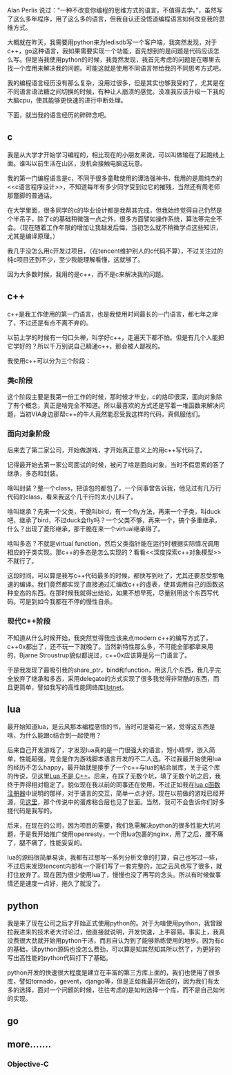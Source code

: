 Alan Perlis 说过：“一种不改变你编程的思维方式的语言，不值得去学。”，虽然写了这么多年程序，用了这么多的语言，但我自认还没悟道编程语言如何改变我的思维方式。

大概就在昨天，我需要用python来为ledisdb写一个客户端，我突然发现，对于c++，go这种语言，我如果需要实现一个功能，首先想到的是问题是代码应该怎么写。但是当我使用python的时候，我竟然发现，我首先考虑的问题是在哪里去找一个库用来解决我的问题。可能这就是使用不同语言带给我的不同思考方式吧。

我的编程语言经历没有那么复杂，没用过很多，但是其实也够我受的了，尤其是在不同语言语法糖之间切换的时候，有种让人崩溃的感觉。没准我应该升级一下我的大脑cpu，使其能够更快速的进行中断处理。

下面，就当我的语言经历的碎碎念吧。

## c

我是从大学才开始学习编程的，相比现在的小朋友来说，可以叫做输在了起跑线上面。谁叫以前生活在山区，没机会接触电脑这玩意。

我的第一门编程语言是c，不同于很多童鞋使用的谭浩强神书，我用的是周纯杰的<<c语言程序设计>>，不知道每年有多少同学受到过它的摧残，当然还有周老师那蹩脚的普通话。

在大学里面，很多同学的c的毕业设计都是我帮其完成，但我始终觉得自己仍然是个半吊子，除了c的基础稍微强一点之外，很多方面譬如操作系统，算法等完全不会。（现在随着工作年限的增加让我越发后悔，当初怎么就不稍微学点这些知识，尤其是编译原理。）

我几乎没怎么用c开发过项目，（在tencent维护别人的c代码不算），不过关注过的纯c项目还到不少，至少我能理解看懂，这就够了。

因为大多数时候，我用的是c++，而不是c来解决我的问题。

## c++

c++是我工作使用的第一门语言，也是我使用时间最长的一门语言，都七年之痒了，不过还是有点不离不弃的。

以前上学的时候有一句口头禅，叫学好c++，走遍天下都不怕。但是有几个人能把它学好的？所以千万别说自己精通c++，那会被人鄙视的。

我使用c++可以分为三个阶段：

### 类c阶段

这个阶段主要是我第一份工作的时候，那时候才毕业，c的烙印很深，面向对象除了有个概念，真正是啥完全不知道。所以最喜欢的方式还是写着一堆函数来解决问题，当初VIA身边那帮c++的牛人竟然能忍受我这样的代码，真佩服他们。

### 面向对象阶段

后来去了第二家公司，开始做游戏，才开始真正意义上的用c++写代码了。

记得最开始去第一家公司面试的时候，被问了啥是面向对象，当时不假思索的答了继承，多态和封装。

啥叫封装？整一个class，把该包的都包了，一个同事曾告诉我，他见过有几万行代码的class，看来我这个几千行的太小儿科了。

啥叫继承？先来一个父类，干脆叫bird，有一个fly方法，再来一个子类，叫duck吧，继承了bird，不过duck会fly吗？一个父类不够，再来一个，搞个多重继承，什么？出现了菱形继承，那干脆在来一个virtual继承得了。

啥叫多态？不就是virtual function，然后父类指针能在运行时根据实际情况调用相应的子类实现。那c++的多态是怎么实现的？看看<<深度探索c++对象模型>>不就行了。

这段时间，可以算是我写c++代码最多的时候，都快写到吐了，尤其还要忍受那龟速的编译。我们竟然都实现了直接通过汇编改c++的虚表，使其调用自己的函数这种变态的东西。在那时候我就得出结论，如果不想早死，尽量别用这个东西写代码。可是到如今我都在不停的慢性自杀。

### 现代C++阶段

不知道从什么时候开始，我突然觉得我应该来点modern c++的编写方式了，c++0x都出了，还不玩一下就晚了。当然新特性那么多，不可能全部都拿来用的，Bjarne Stroustrup貌似都说过，c++0x应该算是另一门语言了。

于是我发现了最吸引我的share_ptr，bind和function，用这几个东西，我几乎完全放弃了继承和多态，采用delegate的方式实现了很多我觉得非常酷的东西，而且更简单，譬如我写的高性能网络库[libtnet](https://github.com/siddontang/libtnet)。

## lua

最开始知道lua，是云风那本编程感悟的书，当时可是菊花一紧，觉得这东西是啥，为什么能跟c结合到一起使用？

后来自己开发游戏了，才发现lua真的是一门很强大的语言，短小精悍，嵌入简单，性能超强，完全是作为游戏脚本语言开发的不二人选。不过我最开始使用lua的经历不怎么happy，最开始就是接手了一个c++与lua的粘合层库，关于这个库的传说，见这里[Lua 不是 C++](http://blog.codingnow.com/2008/08/lua_is_not_c_plus_plus.html)。后来，在踩了无数个坑，填了无数个坑之后，我终于弄得相对稳定了。貌似现在我以前的同事还在使用，不过正如我在[lua c函数注册器](http://blog.csdn.net/siddontang/article/details/18727645)中说明的那样，对于语言的交互，简单一点才好。现在以前做的游戏已经开源，见[这里](https://xp-dev.com/svn/YBTX_Public/)，那个传说中的蛋疼粘合层也见了世面。当然，我可不会告诉你们好多搓代码是我写的。

后来，在现在的公司，因为项目的需要，我们急需解决python的很多性能大坑问题，于是我开始推广使用openresty，一个用lua包裹的nginx，用了之后，腰不痛了，腿不痛了，性能妥妥的。

lua的源码很简单易读，我都有过想写一系列分析文章的打算，自己也写过一些，不过后来发现tencent内部有一个哥们写了一套完整的，加之云风也写了很多，就打住放弃了。现在因为很少使用lua了，慢慢也没了再写的念头。所以有时候做事情还是速度一点好，拖久了就没了。

## python

我是来了现在公司之后才开始正式使用python的。对于为啥使用python，我曾跟拉我进来的技术老大讨论过，他直接就说明，开发快速，上手容易。事实上，我真没费很大劲就开始用python干活，而且自认为到了能够熟练使用的地步。因为有c的基础，读python源码也没怎么费劲，可以算是知其然知其所以然了，为更好的写出高性能的python代码打下了基础。

python开发的快速很大程度是建立在丰富的第三方库上面的，我们也使用了很多库，譬如tornado，gevent，django等，但是正如我最开始说的，因为我们有太多的选择，面对一个问题的时候，往往考虑的是如何选择一个库，而不是自己如何的实现。

## go

## more.......

### Objective-C
